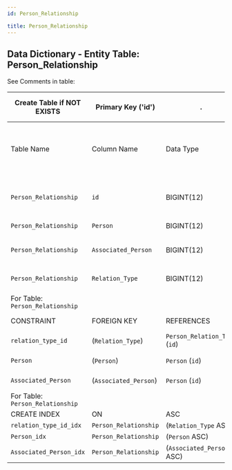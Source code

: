 ```yaml
---
id: Person_Relationship

title: Person_Relationship
---
```


## Data Dictionary - Entity Table: Person_Relationship

See Comments in table:

| Create Table if NOT EXISTS| Primary Key ('id')|.|ENGINE = InnoDB|.|
|---|---|---|---|---|
|Table Name |Column Name|Data Type|PK Primary Key, NN-Not Null, Null|COMMENT|
||
|`Person_Relationship`|`id`|BIGINT(12)|PK, NN|'Maps the person to person relationship'|
|`Person_Relationship`|`Person`|BIGINT(12)|NOT NULL|'ID of person'|
|`Person_Relationship`|`Associated_Person`|BIGINT(12)|NOT NULL|'ID of associated person'|
|`Person_Relationship`|`Relation_Type`|BIGINT(12)|NOT NULL|'ID of relation type'|
|For Table: `Person_Relationship`|
|CONSTRAINT|FOREIGN KEY|REFERENCES|ON DELETE|ON UPDATE|
|`relation_type_id`|(`Relation_Type`)|`Person_Relation_Type` (`id`)| NO ACTION|NO ACTION|
|`Person`|(`Person`)|`Person` (`id`)| NO ACTION|NO ACTION|
|`Associated_Person`|(`Associated_Person`)|`Person` (`id`)| NO ACTION|NO ACTION|
|For Table: `Person_Relationship`|
|CREATE INDEX|ON|ASC|VISABLE|.|
|`relation_type_id_idx`|`Person_Relationship`|(`Relation_Type` ASC) | VISIBLE|.|
|`Person_idx`|`Person_Relationship`|(`Person` ASC) | VISIBLE|.|
|`Associated_Person_idx`|`Person_Relationship`|(`Associated_Person` ASC) | VISIBLE|.|
